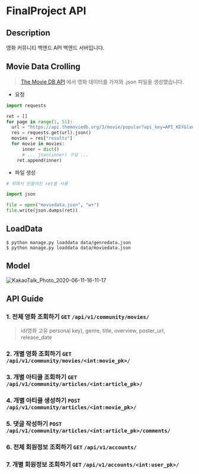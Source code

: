 # FinalProject API

## Description
영화 커뮤니티 백앤드 API 백앤드 서버입니다. 

## Movie Data Crolling

> [The Movie DB API]() 에서 영화 데이터를 가져와 .json 파일을 생성했습니다.

- 요청

```python
import requests

ret = []
for page in range(1, 51):
  url = "https://api.themoviedb.org/3/movie/popular?api_key=API_KEY&language=en-US&page=" + str(page)
  res = requests.get(url).json()
  movies = res["results"]
  for movie in movies:
      inner = dict()
      # ... json(inner) 구성 ...
    ret.append(inner)
```

- 파일 생성

```python
# 위에서 만들어진 ret을 사용

import json

file = open("moviedata.json", "w+")
file.write(json.dumps(ret))
```

## LoadData
```commandline
$ python manage.py loaddata data/genredata.json
$ python manage.py loaddata data/moviedata.json
```

## Model
![KakaoTalk_Photo_2020-06-11-16-11-17](https://user-images.githubusercontent.com/53211781/84362975-03ffcb80-ac09-11ea-92cd-13c5ee787be9.png)

## API Guide
### 1. 전체 영화 조회하기 `GET` `/api/v1/community/movies/`
> id(영화 고유 personal key), genre, title, overview, poster_url, release_date
> 

### 2. 개별 영화 조회하기 `GET` `/api/v1/community/movies/<int:movie_pk>/`

### 3. 개별 아티클 조회하기 `GET` `/api/v1/community/articles/<int:article_pk>/`

### 4. 개별 아티클 생성하기 `POST` `/api/v1/community/articles/<int:movie_pk>/`

### 5. 댓글 작성하기 `POST` `/api/v1/community/articles/<int:article_pk>/comments/`

### 6. 전체 회원정보 조회하기 `GET` `/api/v1/accounts/`

### 7. 개별 회원정보 조회하기 `GET` `/api/v1/accounts/<int:user_pk>/`